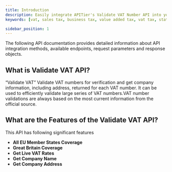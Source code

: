 ```yaml
---
title: Introduction
description: Easily integrate APITier's Validate VAT Number API into your applications and websites. Our documentation makes it easy to get started with our API, so you can quickly validate VAT numbers in minutes. Plus, our support team is here to help.
keywords: [vat, sales tax, business tax, value added tax, vat tax, states with no sales tax, sales tax by, vat check number, validate vat, eu vat, gb vat, sales and use tax, company tax, company tax return]

sidebar_position: 1
---
```

<head>
    <title>Validate VAT API with Comprehensive Documentation | APITier</title>
</head>

The following API documentation provides detailed information about API integration methods, available endpoints, request parameters and response objects.

## What is Validate VAT API?
 “Validate VAT”  Validate VAT numbers for verification and get company information, including address, returned for each VAT number. It can be used to efficiently validate large series of VAT numbers.VAT number validations are always based on the most current information from the official source.

## What are the Features of the Validate VAT API?

This API has following significant features

* **All EU Member States Coverage**
* **Great Britain Coverage**
* **Get Live VAT Rates**
* **Get Company Name**
* **Get Company Address**
